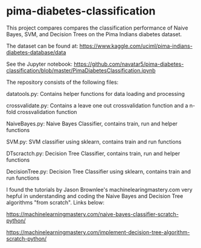 # pima-diabetes-classification
This project compares compares the classification performance of Naive Bayes, SVM, and Decision Trees on the Pima Indians diabetes dataset.

The dataset can be found at: https://www.kaggle.com/uciml/pima-indians-diabetes-database/data

See the Jupyter notebook: https://github.com/navatar5/pima-diabetes-classification/blob/master/PimaDiabetesClassification.ipynb

The repository consists of the following files:

datatools.py: Contains helper functions for data loading and processing

crossvalidate.py: Contains a leave one out crossvalidation function and a n-fold crossvalidation function

NaiveBayes.py: Naive Bayes Classifier, contains train, run and helper functions

SVM.py: SVM classifier using sklearn, contains train and run functions

DTscractch.py: Decision Tree Classifier, contains train, run and helper functions

DecisionTree.py: Decision Tree Classifier using sklearn, contains train and run functions



I found the tutorials by Jason Brownlee's machinelearingmastery.com very hepful in understanding and coding the Naive Bayes and Decision Tree algorithms
"from scratch". Links below:

https://machinelearningmastery.com/naive-bayes-classifier-scratch-python/

https://machinelearningmastery.com/implement-decision-tree-algorithm-scratch-python/







